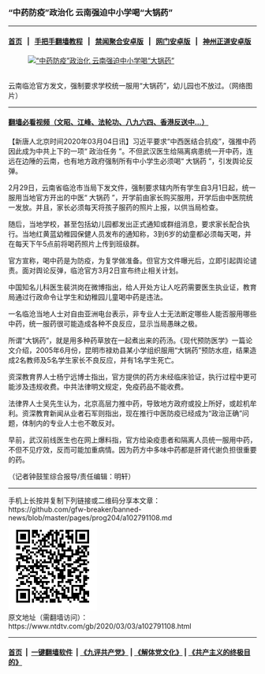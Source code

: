 ### “中药防疫”政治化 云南强迫中小学喝“大锅药”
------------------------

#### [首页](https://github.com/gfw-breaker/banned-news/blob/master/README.md) &nbsp;&nbsp;|&nbsp;&nbsp; [手把手翻墙教程](https://github.com/gfw-breaker/guides/wiki) &nbsp;&nbsp;|&nbsp;&nbsp; [禁闻聚合安卓版](https://github.com/gfw-breaker/bn-android) &nbsp;&nbsp;|&nbsp;&nbsp; [网门安卓版](https://github.com/oGate2/oGate) &nbsp;&nbsp;|&nbsp;&nbsp; [神州正道安卓版](https://github.com/SzzdOgate/update) 



<div><div class="featured_image">
 <a href="https://i.ntdtv.com/assets/uploads/2020/03/image.jpg" target="_blank">
  <figure>
   <img alt="“中药防疫”政治化 云南强迫中小学喝“大锅药”" src="https://i.ntdtv.com/assets/uploads/2020/03/image.jpg"/>
  </figure><br/>
 </a>
 <span class="caption">
  云南临沧官方发文，强制要求学校统一服用“大锅药”，幼儿园也不放过。（网络图片）
 </span>
</div>
</div><hr/>

#### [翻墙必看视频（文昭、江峰、法轮功、八九六四、香港反送中...）](https://github.com/gfw-breaker/banned-news/blob/master/pages/link3.md)

<div><div class="post_content" itemprop="articleBody">
 <p>
  【新唐人北京时间2020年03月04日讯】习近平要求“中西医结合抗疫”，强推中药因此成为中共上下的一项“
  <ok href="https://www.ntdtv.com/gb/政治任务.htm">
   政治任务
  </ok>
  ”。不但武汉医生给隔离病患统一开中药，连远在边陲的云南，也有地方政府强制所有中小学生必须喝“
  <ok href="https://www.ntdtv.com/gb/大锅药.htm">
   大锅药
  </ok>
  ”，引发舆论反弹。
 </p>
 <p>
  2月29日，云南省临沧市当局下发文件，强制要求辖内所有学生自3月1日起，统一服用当地官方开出的中医“
  <ok href="https://www.ntdtv.com/gb/大锅药.htm">
   大锅药
  </ok>
  ”，开学前由家长购买服用，开学后由中医院统一发放。并且，家长必须每天将孩子服药的照片上报，以供当局检查。
 </p>
 <p>
  随后，当地学校，甚至包括幼儿园都发出正式通知或群组消息，要求家长配合执行。当地红黄蓝幼稚园保健人员发布的通知称，3到6岁的幼童都必须每天喝，并在每天下午5点前将喝药照片上传到班级群。
 </p>
 <p>
  官方宣称，喝中药是为防疫，为复学做准备。但官方文件曝光后，立即引起舆论谴责。面对舆论反弹，临沧官方3月2日宣布终止相关计划。
 </p>
 <p>
  中国知名儿科医生裴洪岗在微博指出，给人开处方让人吃药需要医生执业证，教育局通过行政命令让学生和幼稚园儿童喝中药是违法。
 </p>
 <p>
  一名临沧当地人士对自由亚洲电台表示，非专业人士无法断定哪些人能否服用哪些中药，统一服药很可能造成各种不良反应，显示当局愚昧之极。
 </p>
 <p>
  所谓“大锅药”，就是用多种药草放在一起煮出来的药汤。《现代预防医学》一篇论文介绍，2005年6月份，昆明市禄劝县某小学组织服用“大锅药”预防水痘，结果造成2名教师及5名学生家长不良反应，并有1名学生死亡。
 </p>
 <p>
  资深教育界人士杨宁远博士指出，官方提供的药方未经临床验证，执行过程中更可能涉及违规收费。中共法律明文规定，免疫药品不能收费。
 </p>
 <p>
  法律界人士吴先生认为，北京高层力推中药，导致地方政府或投上所好，或趁机牟利。资深教育新闻从业者石军则指出，现在推行中医防疫已经成为“政治正确”问题，体制内的专业人士也不敢反对。
 </p>
 <p>
  早前，武汉前线医生也在网上爆料指，官方给染疫患者和隔离人员统一服用中药，不但不见疗效，反而可能加重病情。因为药方中多味中药都是肝肾代谢负担很重要的药。
 </p>
 <p>
  （记者钟鼓笙综合报导/责任编辑：明轩）
 </p>
 <div class="single_ad">
 </div>
</div>
</div>
<hr/>
手机上长按并复制下列链接或二维码分享本文章：<br/>
https://github.com/gfw-breaker/banned-news/blob/master/pages/prog204/a102791108.md <br/>
<a href='https://github.com/gfw-breaker/banned-news/blob/master/pages/prog204/a102791108.md'><img src='https://github.com/gfw-breaker/banned-news/blob/master/pages/prog204/a102791108.md.png'/></a> <br/>
原文地址（需翻墙访问）：https://www.ntdtv.com/gb/2020/03/03/a102791108.html


------------------------
#### [首页](https://github.com/gfw-breaker/banned-news/blob/master/README.md) &nbsp;|&nbsp; [一键翻墙软件](https://github.com/gfw-breaker/nogfw/blob/master/README.md) &nbsp;| [《九评共产党》](https://github.com/gfw-breaker/9ping.md/blob/master/README.md#九评之一评共产党是什么) | [《解体党文化》](https://github.com/gfw-breaker/jtdwh.md/blob/master/README.md) | [《共产主义的终极目的》](https://github.com/gfw-breaker/gczydzjmd.md/blob/master/README.md)


<img src='http://gfw-breaker.win/banned-news/pages/prog204/a102791108.md' width='0px' height='0px'/>